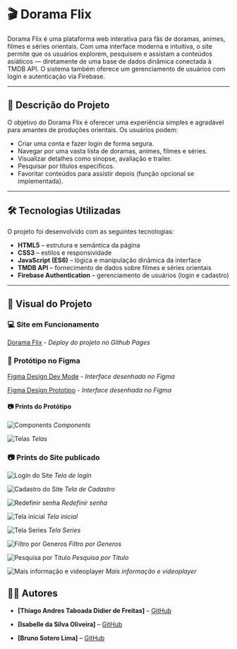 # 🎬 Dorama Flix

Dorama Flix é uma plataforma web interativa para fãs de doramas, animes, filmes e séries orientais. Com uma interface moderna e intuitiva, o site permite que os usuários explorem, pesquisem e assistam a conteúdos asiáticos — diretamente de uma base de dados dinâmica conectada à TMDB API. O sistema também oferece um gerenciamento de usuários com login e autenticação via Firebase.

---

## 📌 Descrição do Projeto

O objetivo do Dorama Flix é oferecer uma experiência simples e agradável para amantes de produções orientais. Os usuários podem:

* Criar uma conta e fazer login de forma segura.
* Navegar por uma vasta lista de doramas, animes, filmes e séries.
* Visualizar detalhes como sinopse, avaliação e trailer.
* Pesquisar por títulos específicos.
* Favoritar conteúdos para assistir depois (função opcional se implementada).

---

## 🛠️ Tecnologias Utilizadas

O projeto foi desenvolvido com as seguintes tecnologias:

* **HTML5** – estrutura e semântica da página
* **CSS3** – estilos e responsividade
* **JavaScript (ES6)** – lógica e manipulação dinâmica da interface
* **TMDB API** – fornecimento de dados sobre filmes e séries orientais
* **Firebase Authentication** – gerenciamento de usuários (login e cadastro)

---

## 🚀 Visual do Projeto

### 💻 Site em Funcionamento
[Dorama Flix](https://thiago-taboada.github.io/dorama-flix/) - *Deploy do projeto no Github Pages*

### 🎨 Protótipo no Figma

[Figma Design Dev Mode](https://www.figma.com/design/FVH2iT1k7o430xRvLprSzI/CineOriental?node-id=2-5&m=dev&t=fmoAnnQN4Qkxo1oy-1) - *Interface desenhada no Figma*

[Figma Design Prototipo](https://www.figma.com/proto/FVH2iT1k7o430xRvLprSzI/CineOriental?node-id=2-5&t=fmoAnnQN4Qkxo1oy-1) - *Interface desenhada no Figma*

#### 📷 Prints do Protótipo

![Components](./assets/componentes.png)
*Components*

![Telas](./assets/telas.png)
*Telas*

### 📷 Prints do Site publicado

![Login do Site](./assets/Login.png)
*Tela de login*

![Cadastro do Site](./assets/Cadastro.png)
*Tela de Cadastro*

![Redefinir senha](./assets/RedefinirSenha.png)
*Redefinir senha*

![Tela inicial](./assets/home.png)
*Tela inicial*

![Tela Series](./assets/Series.png)
*Tela Series*

![Filtro por Generos](./assets/FiltroGeneros.png)
*Filtro por Generos*

![Pesquisa por Titulo](./assets/PesquisaTitulo.png)
*Pesquisa por Titulo*

![Mais informação e videoplayer](./assets/MaisInfo.png)
*Mais informação e videoplayer*

## 👨‍💻 Autores

* **\[Thiago Andres Taboada Didier de Freitas]** –
  [GitHub](https://github.com/Thiago-Taboada)

* **\[Isabelle da Silva Oliveira]** –
  [GitHub](https://github.com/)

* **\[Bruno Sotero Lima]** –
  [GitHub](https://github.com/)

